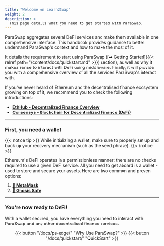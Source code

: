 ```yaml
---
title: "Welcome on Learn2Swap"
weight: 2
description: >
  This page details what you need to get started with ParaSwap.
---
```


ParaSwap aggregates several DeFi services and make them available in one comprehensive interface. This handbook provides guidance to better understand ParaSwap's context and how to make the most of it.

It details the requirement to start using ParaSwap ([➡ Getting Started]({{< relref path="/content/docs/quickstart.md" >}}) section), as well as why it makes sense to interact with DeFi using middleware. Finally, it will provide you with a comprehensive overview of all the services ParaSwap's interact with.

If you've never heard of Ethereum and the decentralised finance ecosystem growing on top of it, we recommend you to check the following introductions:

- **[EthHub - Decentralized Finance Overview](https://docs.ethhub.io/built-on-ethereum/open-finance/what-is-open-finance/)**
- **[Consensys - Blockchain for Decentralized Finance (DeFi)](https://consensys.net/blockchain-use-cases/decentralized-finance/)**

---

### First, you need a wallet

{{< notice tip >}}
While initializing a wallet, make sure to properly set up and back up your recovery mechanism (such as the seed phrase).
{{< /notice >}}

Ethereum's DeFi operates in a permissionless manner: there are no checks required to use a given DeFi service. All you need to get aboard is a wallet - used to store and secure your assets. Here are two common and proven options:

1. **[🦊 MetaMask](https://metamask.io/)**
2. **[🔐 Gnosis Safe](https://gnosis-safe.io/)**

---

### You're now ready to DeFi!

With a wallet secured, you have everything you need to interact with ParaSwap and any other decentralised finance services. 

<div align ="center">{{< button "/docs/ps-edge/" "Why Use ParaSwap?" >}} {{< button "/docs/quickstart/" "QuickStart" >}}</div>